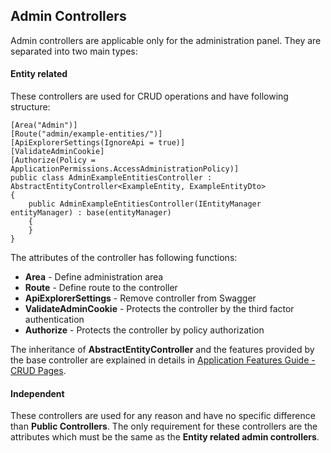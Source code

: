 ## Admin Controllers

Admin controllers are applicable only for the administration panel. They are separated into two main types:

#### Entity related

These controllers are used for CRUD operations and have following structure:
```
[Area("Admin")]
[Route("admin/example-entities/")]
[ApiExplorerSettings(IgnoreApi = true)]
[ValidateAdminCookie]
[Authorize(Policy = ApplicationPermissions.AccessAdministrationPolicy)]
public class AdminExampleEntitiesController : AbstractEntityController<ExampleEntity, ExampleEntityDto>
{
    public AdminExampleEntitiesController(IEntityManager entityManager) : base(entityManager)
    {
    }
}
```
The attributes of the controller has following functions:
* **Area** - Define administration area
* **Route** - Define route to the controller
* **ApiExplorerSettings** - Remove controller from Swagger
* **ValidateAdminCookie** - Protects the controller by the third factor authentication
* **Authorize** - Protects the controller by policy authorization

The inheritance of **AbstractEntityController** and the features provided by the base controller are explained in details in [Application Features Guide - CRUD Pages](https://mvc567.com/documentations/application-features-guide/crud-pages).

#### Independent

These controllers are used for any reason and have no specific difference than **Public Controllers**. The only requirement for these controllers are the attributes which must be the same as the **Entity related admin controllers**.